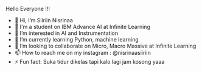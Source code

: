 Hello Everyone !!!

- 👋 Hi, I’m Siiriin Nisrinaa
- 👋 I'm a student on IBM Advance AI at Infinite Learning
- 👀 I’m interested in AI and Instrumentation
- 🌱 I’m currently learning Python, machine learning
- 💞️ I’m looking to collaborate on Micro, Macro Massive at Infinite Learning
- 📫 How to reach me on my instagram : @nisrinaasiiriin
- ⚡ Fun fact: Suka tidur dikelas tapi kalo lagi jam kosong yaaa

